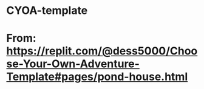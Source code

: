 # CYOA-template
# From: https://replit.com/@dess5000/Choose-Your-Own-Adventure-Template#pages/pond-house.html
